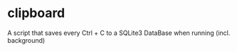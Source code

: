# clipboard
 A script that saves every Ctrl + C to a SQLite3 DataBase when running (incl. background)
